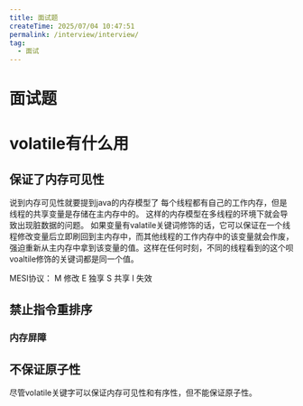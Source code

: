```yaml
---
title: 面试题
createTime: 2025/07/04 10:47:51
permalink: /interview/interview/
tag:
  - 面试
---
```

# 面试题

# volatile有什么用

## 保证了内存可见性
说到内存可见性就要提到java的内存模型了
每个线程都有自己的工作内存，但是线程的共享变量是存储在主内存中的。
这样的内存模型在多线程的环境下就会导致出现脏数据的问题。
如果变量有valatile关键词修饰的话，它可以保证在一个线程修改变量后立即刷回到主内存中，而其他线程的工作内存中的该变量就会作废，强迫重新从主内存中拿到该变量的值。这样在任何时刻，不同的线程看到的这个呗voaltile修饰的关键词都是同一个值。

MESI协议：
M 修改
E 独享
S 共享
I 失效

## 禁止指令重排序
### 内存屏障

## 不保证原子性
尽管volatile关键字可以保证内存可见性和有序性，但不能保证原子性。